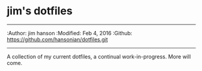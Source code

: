 # jim's dotfiles

---
:Author: jim hanson
:Modified: Feb 4, 2016
:Github: https://github.com/hansonian/dotfiles.git

---

A collection of my current dotfiles, a continual work-in-progress. More will come.
